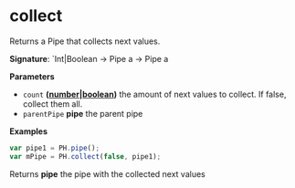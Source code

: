 # collect

Returns a Pipe that collects next values.

**Signature**: \`Int|Boolean -> Pipe a -> Pipe a

**Parameters**

-   `count` **([number](https://developer.mozilla.org/en-US/docs/Web/JavaScript/Reference/Global_Objects/Number)\|[boolean](https://developer.mozilla.org/en-US/docs/Web/JavaScript/Reference/Global_Objects/Boolean))** the amount of next values to collect.
     If false, collect them all.
-   `parentPipe` **pipe** the parent pipe

**Examples**

```javascript
var pipe1 = PH.pipe();
var mPipe = PH.collect(false, pipe1);
```

Returns **pipe** the pipe with the collected next values
